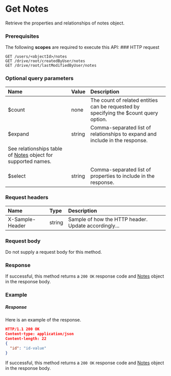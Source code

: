 # Get Notes

Retrieve the properties and relationships of notes object.
### Prerequisites
The following **scopes** are required to execute this API: ### HTTP request
<!-- { "blockType": "ignored" } -->
```http
GET /users/<objectId>/notes
GET /drive/root/createdByUser/notes
GET /drive/root/lastModifiedByUser/notes
```
### Optional query parameters
|Name|Value|Description|
|:---------------|:--------|:-------|
|$count|none|The count of related entities can be requested by specifying the $count query option.|
|$expand|string|Comma-separated list of relationships to expand and include in the response. 
See relationships table of [Notes](../resources/notes.md) object for supported names. |
|$select|string|Comma-separated list of properties to include in the response.|

### Request headers
| Name       | Type | Description|
|:-----------|:------|:----------|
| X-Sample-Header  | string  | Sample of how the HTTP header. Update accordingly...|

### Request body
Do not supply a request body for this method.
### Response
If successful, this method returns a `200 OK` response code and [Notes](../resources/notes.md) object in the response body.
### Example
##### Response
Here is an example of the response.
<!-- {
  "blockType": "response",
  "truncated": false,
  "@odata.type": "notes"
} -->
```json
HTTP/1.1 200 OK
Content-type: application/json
Content-length: 22
{
  "id": "id-value"
}
```
If successful, this method returns a `200 OK` response code and [Notes](../resources/notes.md) object in the response body.

<!-- uuid: 6799217c-0e27-4c67-9041-a97e9387efd1
2015-10-15 04:04:57 UTC -->
<!-- {
  "type": "#page.annotation",
  "description": "Get Notes",
  "keywords": "",
  "section": "documentation",
  "tocPath": ""
}-->